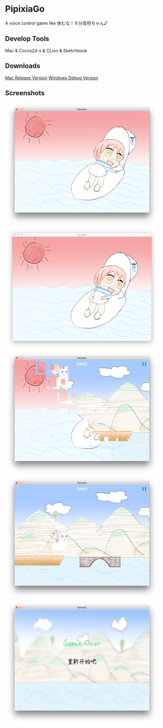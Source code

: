# PipixiaGo
A voice control game like 休むな！８分音符ちゃん♪

## Develop Tools
Mac & Cocos2d-x & CLion & Sketchbook

## Downloads
[Mac Release Version](https://github.com/BIOTONIC/PipixiaGo/releases/tag/1.0)
[Windows Debug Version](https://pan.baidu.com/s/1gfgOVQj)

## Screenshots
![](https://github.com/BIOTONIC/PipixiaGo/blob/master/Screenshots/StartScene_1.png)
![](https://github.com/BIOTONIC/PipixiaGo/blob/master/Screenshots/StartScene_2.png)
![](https://github.com/BIOTONIC/PipixiaGo/blob/master/Screenshots/StartScene2GameScene.png)
![](https://github.com/BIOTONIC/PipixiaGo/blob/master/Screenshots/GameScene.png)
![](https://github.com/BIOTONIC/PipixiaGo/blob/master/Screenshots/ResultScene.png)
